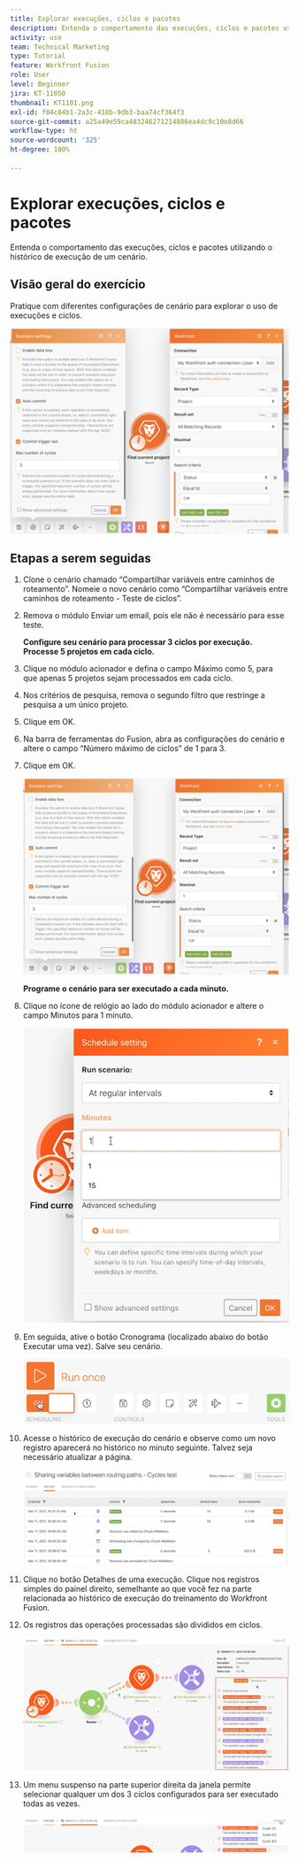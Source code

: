 ```yaml
---
title: Explorar execuções, ciclos e pacotes
description: Entenda o comportamento das execuções, ciclos e pacotes utilizando o histórico de execução de um cenário.
activity: use
team: Technical Marketing
type: Tutorial
feature: Workfront Fusion
role: User
level: Beginner
jira: KT-11050
thumbnail: KT1101.png
exl-id: f04c84b1-2a3c-418b-9db3-baa74cf364f3
source-git-commit: a25a49e59ca483246271214886ea4dc9c10e8d66
workflow-type: ht
source-wordcount: '325'
ht-degree: 100%

---
```


# Explorar execuções, ciclos e pacotes

Entenda o comportamento das execuções, ciclos e pacotes utilizando o histórico de execução de um cenário.

## Visão geral do exercício

Pratique com diferentes configurações de cenário para explorar o uso de execuções e ciclos.

![Explorar execuções, ciclos e pacotes - Imagem 1](../12-exercises/assets/exploring-runs-cycles-and-bundles-walkthrough-1.png)

## Etapas a serem seguidas

1. Clone o cenário chamado “Compartilhar variáveis entre caminhos de roteamento”. Nomeie o novo cenário como “Compartilhar variáveis entre caminhos de roteamento - Teste de ciclos”.
1. Remova o módulo Enviar um email, pois ele não é necessário para esse teste.

   **Configure seu cenário para processar 3 ciclos por execução. Processe 5 projetos em cada ciclo.**

1. Clique no módulo acionador e defina o campo Máximo como 5, para que apenas 5 projetos sejam processados em cada ciclo.
1. Nos critérios de pesquisa, remova o segundo filtro que restringe a pesquisa a um único projeto.
1. Clique em OK.

1. Na barra de ferramentas do Fusion, abra as configurações do cenário e altere o campo “Número máximo de ciclos” de 1 para 3.
1. Clique em OK.

   ![Explorar execuções, ciclos e pacotes - Imagem 1](../12-exercises/assets/exploring-runs-cycles-and-bundles-walkthrough-1.png)


   **Programe o cenário para ser executado a cada minuto.**

1. Clique no ícone de relógio ao lado do módulo acionador e altere o campo Minutos para 1 minuto.

   ![Explorar execuções, ciclos e pacotes - Imagem 2](../12-exercises/assets/exploring-runs-cycles-and-bundles-walkthrough-2.png)

1. Em seguida, ative o botão Cronograma (localizado abaixo do botão Executar uma vez). Salve seu cenário.

   ![Explorar execuções, ciclos e pacotes - Imagem 3](../12-exercises/assets/exploring-runs-cycles-and-bundles-walkthrough-3.png)

1. Acesse o histórico de execução do cenário e observe como um novo registro aparecerá no histórico no minuto seguinte. Talvez seja necessário atualizar a página.

   ![Explorar execuções, ciclos e pacotes - Imagem 1](../12-exercises/assets/exploring-runs-cycles-and-bundles-walkthrough-4.png)

1. Clique no botão Detalhes de uma execução. Clique nos registros simples do painel direito, semelhante ao que você fez na parte relacionada ao histórico de execução do treinamento do Workfront Fusion.
1. Os registros das operações processadas são divididos em ciclos.

   ![Explorar execuções, ciclos e pacotes - Imagem 5](../12-exercises/assets/exploring-runs-cycles-and-bundles-walkthrough-5.png)

1. Um menu suspenso na parte superior direita da janela permite selecionar qualquer um dos 3 ciclos configurados para ser executado todas as vezes.

   ![Explorar execuções, ciclos e pacotes - Imagem 6](../12-exercises/assets/exploring-runs-cycles-and-bundles-walkthrough-6.png)
